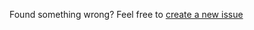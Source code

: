 Found something wrong? Feel free to [create a new issue](https://github.com/uuppyy/dev-docs/issues/new)
